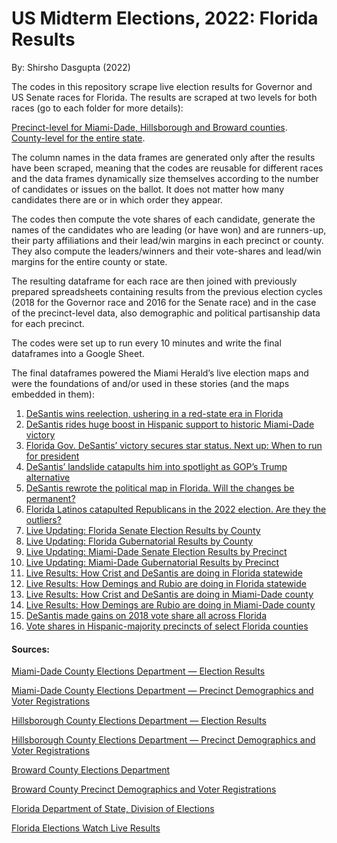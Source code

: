 # US Midterm Elections, 2022: Florida Results

By: Shirsho Dasgupta (2022)

The codes in this repository scrape live election results for Governor and US Senate races for Florida. The results are scraped at two levels for both races (go to each folder for more details): 

[Precinct-level for Miami-Dade, Hillsborough and Broward counties]().\
[County-level for the entire state]().

The column names in the data frames are generated only after the results have been scraped, meaning that the codes are reusable for different races and the data frames dynamically size themselves according to the number of candidates or issues on the ballot. It does not matter how many candidates there are or in which order they appear. 

The codes then compute the vote shares of each candidate, generate the names of the candidates who are leading (or have won) and are runners-up, their party affiliations and their lead/win margins in each precinct or county. They also compute the leaders/winners and their vote-shares and lead/win margins for the entire county or state. 

The resulting dataframe for each race are then joined with previously prepared spreadsheets containing results from the previous election cycles (2018 for the Governor race and 2016 for the Senate race) and in the case of the precinct-level data, also demographic and political partisanship data for each precinct. 

The codes were set up to run every 10 minutes and write the final dataframes into a Google Sheet.

The final dataframes powered the Miami Herald’s live election maps and were the foundations of and/or used in these stories (and the maps embedded in them):

1. [DeSantis wins reelection, ushering in a red-state era in Florida](https://www.miamiherald.com/news/politics-government/election/article268224252.html)
2. [DeSantis rides huge boost in Hispanic support to historic Miami-Dade victory](https://www.miamiherald.com/news/politics-government/election/article268242152.html)
3. [Florida Gov. DeSantis’ victory secures star status. Next up: When to run for president](https://www.miamiherald.com/news/politics-government/election/article268224357.html)
4. [DeSantis’ landslide catapults him into spotlight as GOP’s Trump alternative](https://www.miamiherald.com/news/politics-government/article268579667.html)
5. [DeSantis rewrote the political map in Florida. Will the changes be permanent?](https://www.miamiherald.com/news/politics-government/state-politics/article268607662.html)
6. [Florida Latinos catapulted Republicans in the 2022 election. Are they the outliers?](https://www.miamiherald.com/news/politics-government/article268644252.html)
7. [Live Updating: Florida Senate Election Results by County](https://www.datawrapper.de/_/u2slr/)
8. [Live Updating: Florida Gubernatorial Results by County](https://www.datawrapper.de/_/2jFnd/)
9. [Live Updating: Miami-Dade Senate Election Results by Precinct](https://www.datawrapper.de/_/s1oZg/)
10. [Live Updating: Miami-Dade Gubernatorial Results by Precinct](https://www.datawrapper.de/_/WNk38/)
11. [Live Results: How Crist and DeSantis are doing in Florida statewide](https://www.datawrapper.de/_/We3DK/)
12. [Live Results: How Demings and Rubio are doing in Florida statewide](https://www.datawrapper.de/_/v2ISI/)
13. [Live Results: How Crist and DeSantis are doing in Miami-Dade county](https://www.datawrapper.de/_/JURCT/)
14. [Live Results: How Demings are Rubio are doing in Miami-Dade county](https://www.datawrapper.de/_/bH9pf/)
15. [DeSantis made gains on 2018 vote share all across Florida](https://www.datawrapper.de/_/DmR4A/)
16. [Vote shares in Hispanic-majority precincts of select Florida counties](https://www.datawrapper.de/_/72L8M/)


#### Sources:

[Miami-Dade County Elections Department — Election Results](https://www.miamidade.gov/global/service.page?Mduid_service=ser1518638765310782)

[Miami-Dade County Elections Department — Precinct Demographics and Voter Registrations](https://www.miamidade.gov/elections/voter-statistics-current-archive.html)

[Hillsborough County Elections Department — Election Results](https://www.votehillsborough.gov/ELECTIONS/Election-Results)

[Hillsborough County Elections Department — Precinct Demographics and Voter Registrations](https://www.votehillsborough.gov/RESEARCH-DATA/Voter-Statistics)

[Broward County Elections Department](https://www.browardvotes.gov/)

[Broward County Precinct Demographics and Voter Registrations](https://www.browardvotes.gov/Records-Data/Voter-Statistics)

[Florida Department of State, Division of Elections](https://results.elections.myflorida.com/)

[Florida Elections Watch Live Results](https://floridaelectionwatch.gov/)
